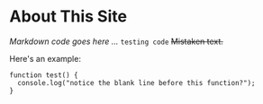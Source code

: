 # About This Site

*Markdown code goes here ...*
`testing code`
~~Mistaken text.~~

Here's an example:

```
function test() {
  console.log("notice the blank line before this function?");
}
```

